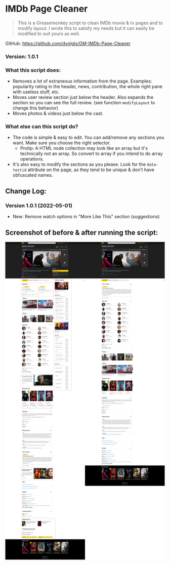 # IMDb Page Cleaner

> This is a Greasemonkey script to clean IMDb movie & tv pages and to modify layout. I wrote this to satisfy my needs but it can easily be modified to suit yours as well.

GitHub: https://github.com/dvnlgls/GM-IMDb-Page-Cleaner

### Version: 1.0.1

### What this script does:
- Removes a lot of extraneous information from the page. Examples: popularity rating in the header, news, contribution, the whole right pane with useless stuff, etc.
- Moves user review section just below the header. Also expands the section so you can see the full review. (see function `modifyLayout` to change this behavior)
- Moves photos & videos just below the cast.

### What else can this script do?
- The code is simple & easy to edit. You can add/remove any sections you want. Make sure you choose the right selector.
  - Protip: A HTML node collection may look like an array but it's technically not an array. So convert to array if you intend to do array operations.
- It's also easy to modify the sections as you please. Look for the `data-testid` attribute on the page, as they tend to be unique & don't have obfuscated names.

## Change Log:

### Version 1.0.1 (2022-05-01)
- New: Remove watch options in "More Like This" section (suggestions)

## Screenshot of before & after running the script:
![IMDb Page Cleaner](https://github.com/dvnlgls/GM-IMDb-Page-Cleaner/raw/master/Screenshots/03_Comparison.jpg)